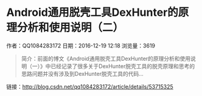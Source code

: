 # Android通用脱壳工具DexHunter的原理分析和使用说明（二）
作者：QQ1084283172
日期：2016-12-19 12:18
浏览量：3619
> 简介：前面的博文《Android通用脱壳工具DexHunter的原理分析和使用说明（一）》中已经记录了很多关于DexHunter脱壳工具的脱壳原理和思考的思路问题并没有涉及到DexHunter脱壳工具的代码...

 链接：http://blog.csdn.net/qq1084283172/article/details/53715325
